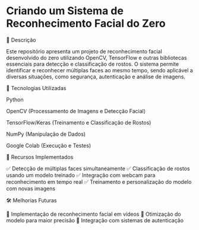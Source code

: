 # Criando um Sistema de Reconhecimento Facial do Zero

📌 Descrição

Este repositório apresenta um projeto de reconhecimento facial desenvolvido do zero utilizando OpenCV, TensorFlow e outras bibliotecas essenciais para detecção e classificação de rostos. O sistema permite identificar e reconhecer múltiplas faces ao mesmo tempo, sendo aplicável a diversas situações, como segurança, autenticação e análise de imagens.

🚀 Tecnologias Utilizadas

Python

OpenCV (Processamento de Imagens e Detecção Facial)

TensorFlow/Keras (Treinamento e Classificação de Rostos)

NumPy (Manipulação de Dados)

Google Colab (Execução e Testes)

🎯 Recursos Implementados

✅ Detecção de múltiplas faces simultaneamente
✅ Classificação de rostos usando um modelo treinado
✅ Integração com webcam para reconhecimento em tempo real
✅ Treinamento e personalização do modelo com novas imagens

🛠️ Melhorias Futuras

🔹 Implementação de reconhecimento facial em vídeos
🔹 Otimização do modelo para maior precisão
🔹 Integração com sistemas de autenticação

